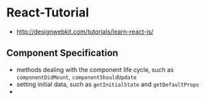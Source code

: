 # React-Tutorial

* http://designwebkit.com/tutorials/learn-react-js/
## Component Specification
* methods dealing with the component life cycle, such as `componentDidMount`, `componentShouldUpdate`
* setting initial data, such as `getInitialState` and `getDefaultProps`
* 

